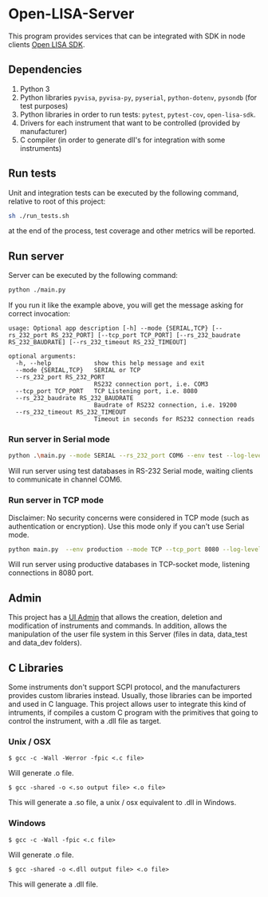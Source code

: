 # Open-LISA-Server

This program provides services that can be integrated with SDK in node clients
[Open LISA SDK](https://github.com/aalvarezwindey/Open-LISA-SDK).

## Dependencies

1. Python 3
2. Python libraries `pyvisa`, `pyvisa-py`, `pyserial`, `python-dotenv`, `pysondb`
   (for test purposes)
3. Python libraries in order to run tests: `pytest`, `pytest-cov`, `open-lisa-sdk`.
4. Drivers for each instrument that want to be controlled (provided by manufacturer)
5. C compiler (in order to generate dll's for integration with some instruments)

## Run tests

Unit and integration tests can be executed by the following command, relative to root of this project:

```bash
sh ./run_tests.sh
```

at the end of the process, test coverage and other metrics will be reported.

## Run server

Server can be executed by the following command:

```bash
python ./main.py
```

If you run it like the example above, you will get the message asking for correct invocation:

```
usage: Optional app description [-h] --mode {SERIAL,TCP} [--rs_232_port RS_232_PORT] [--tcp_port TCP_PORT] [--rs_232_baudrate RS_232_BAUDRATE] [--rs_232_timeout RS_232_TIMEOUT]

optional arguments:
  -h, --help            show this help message and exit
  --mode {SERIAL,TCP}   SERIAL or TCP
  --rs_232_port RS_232_PORT
                        RS232 connection port, i.e. COM3
  --tcp_port TCP_PORT   TCP Listening port, i.e. 8080
  --rs_232_baudrate RS_232_BAUDRATE
                        Baudrate of RS232 connection, i.e. 19200
  --rs_232_timeout RS_232_TIMEOUT
                        Timeout in seconds for RS232 connection reads
```

### Run server in Serial mode

```bash
python .\main.py --mode SERIAL --rs_232_port COM6 --env test --log-level DEBUG
```
Will run server using test databases in RS-232 Serial mode, waiting clients to communicate in channel COM6.

### Run server in TCP mode

Disclaimer: No security concerns were considered in TCP mode (such as authentication or encryption). Use this mode only
if you can't use Serial mode. 

```bash
python main.py  --env production --mode TCP --tcp_port 8080 --log-level INFO
```

Will run server using productive databases in TCP-socket mode, listening connections in 8080 port.

## Admin

This project has a [UI Admin](https://github.com/aalvarezwindey/Open-LISA-UI) that allows the creation, deletion and
modification of instruments and commands. In addition, allows the manipulation of the user file system in this Server
(files in data, data_test and data_dev folders).

## C Libraries

Some instruments don't support SCPI protocol, and the manufacturers provides custom libraries instead. Usually, those
libraries can be imported and used in C language. This project allows user to integrate this kind of intruments, if
compiles a custom C program with the primitives that going to control the instrument, with a .dll file as target.

### Unix / OSX

```
$ gcc -c -Wall -Werror -fpic <.c file>
```

Will generate .o file.

```
$ gcc -shared -o <.so output file> <.o file>
```

This will generate a .so file, a unix / osx equivalent to .dll in Windows.

### Windows

```
$ gcc -c -Wall -fpic <.c file>
```

Will generate .o file.

```
$ gcc -shared -o <.dll output file> <.o file>
```

This will generate a .dll file.
